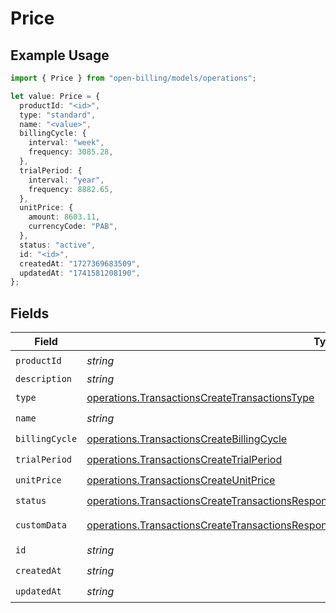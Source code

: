 # Price

## Example Usage

```typescript
import { Price } from "open-billing/models/operations";

let value: Price = {
  productId: "<id>",
  type: "standard",
  name: "<value>",
  billingCycle: {
    interval: "week",
    frequency: 3085.28,
  },
  trialPeriod: {
    interval: "year",
    frequency: 8882.65,
  },
  unitPrice: {
    amount: 8603.11,
    currencyCode: "PAB",
  },
  status: "active",
  id: "<id>",
  createdAt: "1727369683509",
  updatedAt: "1741581208190",
};
```

## Fields

| Field                                                                                                                                                                                                    | Type                                                                                                                                                                                                     | Required                                                                                                                                                                                                 | Description                                                                                                                                                                                              |
| -------------------------------------------------------------------------------------------------------------------------------------------------------------------------------------------------------- | -------------------------------------------------------------------------------------------------------------------------------------------------------------------------------------------------------- | -------------------------------------------------------------------------------------------------------------------------------------------------------------------------------------------------------- | -------------------------------------------------------------------------------------------------------------------------------------------------------------------------------------------------------- |
| `productId`                                                                                                                                                                                              | *string*                                                                                                                                                                                                 | :heavy_check_mark:                                                                                                                                                                                       | N/A                                                                                                                                                                                                      |
| `description`                                                                                                                                                                                            | *string*                                                                                                                                                                                                 | :heavy_minus_sign:                                                                                                                                                                                       | N/A                                                                                                                                                                                                      |
| `type`                                                                                                                                                                                                   | [operations.TransactionsCreateTransactionsType](../../models/operations/transactionscreatetransactionstype.md)                                                                                           | :heavy_check_mark:                                                                                                                                                                                       | N/A                                                                                                                                                                                                      |
| `name`                                                                                                                                                                                                   | *string*                                                                                                                                                                                                 | :heavy_check_mark:                                                                                                                                                                                       | N/A                                                                                                                                                                                                      |
| `billingCycle`                                                                                                                                                                                           | [operations.TransactionsCreateBillingCycle](../../models/operations/transactionscreatebillingcycle.md)                                                                                                   | :heavy_check_mark:                                                                                                                                                                                       | N/A                                                                                                                                                                                                      |
| `trialPeriod`                                                                                                                                                                                            | [operations.TransactionsCreateTrialPeriod](../../models/operations/transactionscreatetrialperiod.md)                                                                                                     | :heavy_check_mark:                                                                                                                                                                                       | N/A                                                                                                                                                                                                      |
| `unitPrice`                                                                                                                                                                                              | [operations.TransactionsCreateUnitPrice](../../models/operations/transactionscreateunitprice.md)                                                                                                         | :heavy_check_mark:                                                                                                                                                                                       | N/A                                                                                                                                                                                                      |
| `status`                                                                                                                                                                                                 | [operations.TransactionsCreateTransactionsResponse200ApplicationJSONResponseBodyItemsStatus](../../models/operations/transactionscreatetransactionsresponse200applicationjsonresponsebodyitemsstatus.md) | :heavy_check_mark:                                                                                                                                                                                       | N/A                                                                                                                                                                                                      |
| `customData`                                                                                                                                                                                             | [operations.TransactionsCreateTransactionsResponse200ApplicationJSONCustomData](../../models/operations/transactionscreatetransactionsresponse200applicationjsoncustomdata.md)                           | :heavy_minus_sign:                                                                                                                                                                                       | Any valid JSON value                                                                                                                                                                                     |
| `id`                                                                                                                                                                                                     | *string*                                                                                                                                                                                                 | :heavy_check_mark:                                                                                                                                                                                       | N/A                                                                                                                                                                                                      |
| `createdAt`                                                                                                                                                                                              | *string*                                                                                                                                                                                                 | :heavy_check_mark:                                                                                                                                                                                       | N/A                                                                                                                                                                                                      |
| `updatedAt`                                                                                                                                                                                              | *string*                                                                                                                                                                                                 | :heavy_check_mark:                                                                                                                                                                                       | N/A                                                                                                                                                                                                      |
